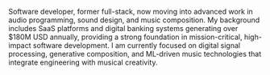 Software developer, former full-stack, now moving into advanced work in audio programming, sound design, and music composition. My background includes SaaS platforms and digital banking systems generating over $180M USD annually, providing a strong foundation in mission-critical, high-impact software development. I am currently focused on digital signal processing, generative composition, and ML-driven music technologies that integrate engineering with musical creativity.
